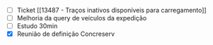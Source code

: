 
- [ ] Ticket [[13487 - Traços inativos disponíveis para carregamento]]
- [ ] Melhoria da query de veículos da expedição
- [ ] Estudo 30min
- [x] Reunião de definição Concreserv

